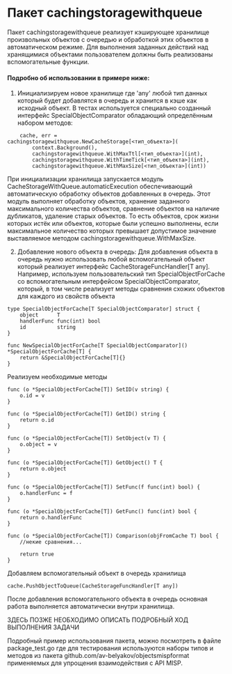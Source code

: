 # Пакет cachingstoragewithqueue

Пакет cachingstoragewithqueue реализует кэширующее хранилище произвольных объектов с очередью и обработкой этих объектов в автоматическом режиме. Для выполнения заданных действий над хранящимися объектами пользователем должны быть реализованы вспомогательные функции.

#### Подробно об использовании в примере ниже:

1. Инициализируем новое хранилище где 'any' любой тип данных который будет добавлятся в очередь и хранится в кэше как исходный объект. В тестах используется специально созданный интерфейс SpecialObjectComparator обладающий определённым набором методов:

```
	cache, err = cachingstoragewithqueue.NewCacheStorage[<тип_объекта>](
		context.Background(),
		cachingstoragewithqueue.WithMaxTtl[<тип_объекта>](int),
		cachingstoragewithqueue.WithTimeTick[<тип_объекта>](int),
		cachingstoragewithqueue.WithMaxSize[<тип_объекта>](int))
```

При инициализации хранилища запускается модуль CacheStorageWithQueue.automaticExecution обеспечивающий автоматическую обработку объектов добавленных в очередь. Этот модуль выполняет обработку объектов, хранение заданного максимального количества объектов, сравнение объектов на наличие дубликатов, удаление старых объектов. То есть объектов, срок жизни которых истёк или объектов, которые были успешно выполнены, если максимальное количество которых превышает допустимое значение выставляемое методом cachingstoragewithqueue.WithMaxSize.

2.  Добавление нового объекта в очередь:
    Для добавления объекта в очередь нужно использовать любой вспомогательный объект который реализует интерфейс CacheStorageFuncHandler[T any].
    Например, используем пользовательский тип SpecialObjectForCache со вспомогательным интерфейсом SpecialObjectComparator,
    который, в том числе реализует методы сравнения схожих объектов для каждого из свойств объекта

```
type SpecialObjectForCache[T SpecialObjectComparator] struct {
	object      T
	handlerFunc func(int) bool
	id          string
}

func NewSpecialObjectForCache[T SpecialObjectComparator]() *SpecialObjectForCache[T] {
	return &SpecialObjectForCache[T]{}
}
```

Реализуем необходимые методы

```
func (o *SpecialObjectForCache[T]) SetID(v string) {
	o.id = v
}

func (o *SpecialObjectForCache[T]) GetID() string {
	return o.id
}

func (o *SpecialObjectForCache[T]) SetObject(v T) {
	o.object = v
}

func (o *SpecialObjectForCache[T]) GetObject() T {
	return o.object
}

func (o *SpecialObjectForCache[T]) SetFunc(f func(int) bool) {
	o.handlerFunc = f
}

func (o *SpecialObjectForCache[T]) GetFunc() func(int) bool {
	return o.handlerFunc
}

func (o *SpecialObjectForCache[T]) Comparison(objFromCache T) bool {
    //некие сравнения...

    return true
}
```

Добавляем вспомогательный объект в очередь хранилища

```
cache.PushObjectToQueue(CacheStorageFuncHandler[T any])
```

После добавления вспомогательного объекта в очередь основная работа выполняется автоматически внутри хранилища.

ЗДЕСЬ ПОЗЖЕ НЕОБХОДИМО ОПИСАТЬ ПОДРОБНЫЙ ХОД ВЫПОЛНЕНИЯ ЗАДАЧИ

Подробный пример использования пакета, можно посмотреть в файле package_test.go где для тестирования используются наборы типов и методов из пакета github.com/av-belyakov/objectsmispformat применяемых для упрощения взаимодействия с API MISP.
